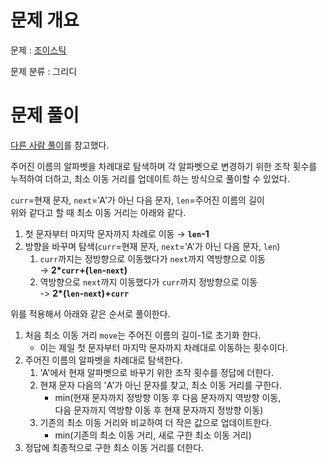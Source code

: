 # 문제 개요

문제 : [조이스틱](https://school.programmers.co.kr/learn/courses/30/lessons/42860)

문제 분류 : 그리디

# 문제 풀이

[다른 사람 풀이](https://googleyness.tistory.com/16)를 참고했다.

주어진 이름의 알파벳을 차례대로 탐색하며 각 알파벳으로 변경하기 위한 조작 횟수를 누적하여 더하고, 최소 이동 거리를 업데이트 하는 방식으로 풀이할 수 있었다.

`curr`=현재 문자, `next`='A'가 아닌 다음 문자, `len`=주어진 이름의 길이  
위와 같다고 할 때 최소 이동 거리는 아래와 같다.

1. 첫 문자부터 마지막 문자까지 차례로 이동 → **`len`-1**
2. 방향을 바꾸며 탐색(`curr`=현재 문자, `next`='A'가 아닌 다음 문자, `len`)
   1. `curr`까지는 정방향으로 이동했다가 `next`까지 역방향으로 이동  
      → **2\*`curr`+(`len`-`next`)**
   2. 역방향으로 `next`까지 이동했다가 `curr`까지 정방향으로 이동  
      -> **2\*(`len`-`next`)+`curr`**

위를 적용해서 아래와 같은 순서로 풀이한다.

1. 처음 최소 이동 거리 `move`는 주어진 이름의 길이-1로 초기화 한다.
   - 이는 제일 첫 문자부터 마지막 문자까지 차례대로 이동하는 횟수이다.
2. 주어진 이름의 알파벳을 차례대로 탐색한다.
   1. 'A'에서 현재 알파벳으로 바꾸기 위한 조작 횟수를 정답에 더한다.
   2. 현재 문자 다음의 'A'가 아닌 문자를 찾고, 최소 이동 거리를 구한다.
      - min(현재 문자까지 정방향 이동 후 다음 문자까지 역방향 이동,  
        다음 문자까지 역방향 이동 후 현재 문자까지 정방향 이동)
   3. 기존의 최소 이동 거리와 비교하여 더 작은 값으로 업데이트한다.
      - min(기존의 최소 이동 거리, 새로 구한 최소 이동 거리)
3. 정답에 최종적으로 구한 최소 이동 거리를 더한다.
